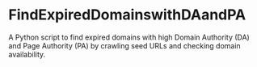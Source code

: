 # FindExpiredDomainswithDAandPA
A Python script to find expired domains with high Domain Authority (DA) and Page Authority (PA) by crawling seed URLs and checking domain availability.
